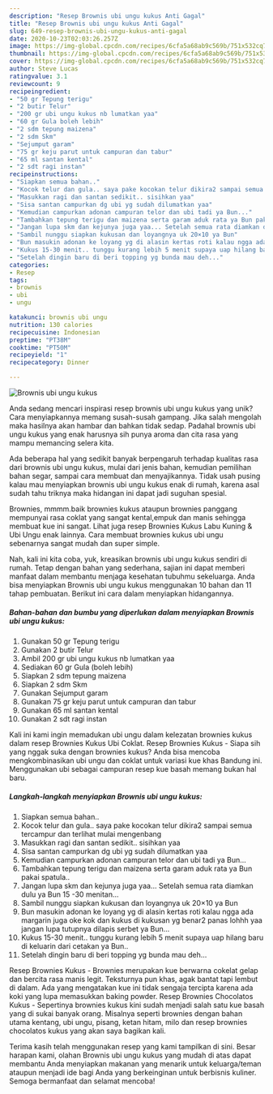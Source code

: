 ```yaml
---
description: "Resep Brownis ubi ungu kukus Anti Gagal"
title: "Resep Brownis ubi ungu kukus Anti Gagal"
slug: 649-resep-brownis-ubi-ungu-kukus-anti-gagal
date: 2020-10-23T02:03:26.257Z
image: https://img-global.cpcdn.com/recipes/6cfa5a68ab9c569b/751x532cq70/brownis-ubi-ungu-kukus-foto-resep-utama.jpg
thumbnail: https://img-global.cpcdn.com/recipes/6cfa5a68ab9c569b/751x532cq70/brownis-ubi-ungu-kukus-foto-resep-utama.jpg
cover: https://img-global.cpcdn.com/recipes/6cfa5a68ab9c569b/751x532cq70/brownis-ubi-ungu-kukus-foto-resep-utama.jpg
author: Steve Lucas
ratingvalue: 3.1
reviewcount: 9
recipeingredient:
- "50 gr Tepung terigu"
- "2 butir Telur"
- "200 gr ubi ungu kukus nb lumatkan yaa"
- "60 gr Gula boleh lebih"
- "2 sdm tepung maizena"
- "2 sdm Skm"
- "Sejumput garam"
- "75 gr keju parut untuk campuran dan tabur"
- "65 ml santan kental"
- "2 sdt ragi instan"
recipeinstructions:
- "Siapkan semua bahan.."
- "Kocok telur dan gula.. saya pake kocokan telur dikira2 sampai semua tercampur dan terlihat mulai mengenbang"
- "Masukkan ragi dan santan sedikit.. sisihkan yaa"
- "Sisa santan campurkan dg ubi yg sudah dilumatkan yaa"
- "Kemudian campurkan adonan campuran telor dan ubi tadi ya Bun..."
- "Tambahkan tepung terigu dan maizena serta garam aduk rata ya Bun pakai spatula.."
- "Jangan lupa skm dan kejunya juga yaa... Setelah semua rata diamkan dulu ya Bun 15 -30 menitan..."
- "Sambil nunggu siapkan kukusan dan loyangnya uk 20×10 ya Bun"
- "Bun masukin adonan ke loyang yg di alasin kertas roti kalau ngga ada margarin juga oke kok dan kukus di kukusan yg benar2 panas lohhh yaa jangan lupa tutupnya dilapis serbet ya Bun..."
- "Kukus 15-30 menit.. tunggu kurang lebih 5 menit supaya uap hilang baru di keluarin dari cetakan ya Bun.."
- "Setelah dingin baru di beri topping yg bunda mau deh..."
categories:
- Resep
tags:
- brownis
- ubi
- ungu

katakunci: brownis ubi ungu 
nutrition: 130 calories
recipecuisine: Indonesian
preptime: "PT38M"
cooktime: "PT50M"
recipeyield: "1"
recipecategory: Dinner

---
```



![Brownis ubi ungu kukus](https://img-global.cpcdn.com/recipes/6cfa5a68ab9c569b/751x532cq70/brownis-ubi-ungu-kukus-foto-resep-utama.jpg)

Anda sedang mencari inspirasi resep brownis ubi ungu kukus yang unik? Cara menyiapkannya memang susah-susah gampang. Jika salah mengolah maka hasilnya akan hambar dan bahkan tidak sedap. Padahal brownis ubi ungu kukus yang enak harusnya sih punya aroma dan cita rasa yang mampu memancing selera kita.

Ada beberapa hal yang sedikit banyak berpengaruh terhadap kualitas rasa dari brownis ubi ungu kukus, mulai dari jenis bahan, kemudian pemilihan bahan segar, sampai cara membuat dan menyajikannya. Tidak usah pusing kalau mau menyiapkan brownis ubi ungu kukus enak di rumah, karena asal sudah tahu triknya maka hidangan ini dapat jadi suguhan spesial.

Brownies, mmmm.baik brownies kukus ataupun brownies panggang mempunyai rasa coklat yang sangat kental,empuk dan manis sehingga membuat kue ini sangat. Lihat juga resep Brownies Kukus Labu Kuning &amp; Ubi Ungu enak lainnya. Cara membuat brownies kukus ubi ungu sebenarnya sangat mudah dan super simple.


Nah, kali ini kita coba, yuk, kreasikan brownis ubi ungu kukus sendiri di rumah. Tetap dengan bahan yang sederhana, sajian ini dapat memberi manfaat dalam membantu menjaga kesehatan tubuhmu sekeluarga. Anda bisa menyiapkan Brownis ubi ungu kukus menggunakan 10 bahan dan 11 tahap pembuatan. Berikut ini cara dalam menyiapkan hidangannya.

<!--inarticleads1-->

##### Bahan-bahan dan bumbu yang diperlukan dalam menyiapkan Brownis ubi ungu kukus:

1. Gunakan 50 gr Tepung terigu
1. Gunakan 2 butir Telur
1. Ambil 200 gr ubi ungu kukus nb lumatkan yaa
1. Sediakan 60 gr Gula (boleh lebih)
1. Siapkan 2 sdm tepung maizena
1. Siapkan 2 sdm Skm
1. Gunakan Sejumput garam
1. Gunakan 75 gr keju parut untuk campuran dan tabur
1. Gunakan 65 ml santan kental
1. Gunakan 2 sdt ragi instan


Kali ini kami ingin memadukan ubi ungu dalam kelezatan brownies kukus dalam resep Brownies Kukus Ubi Coklat. Resep Brownies Kukus - Siapa sih yang nggak suka dengan brownies kukus? Anda bisa mencoba mengkombinasikan ubi ungu dan coklat untuk variasi kue khas Bandung ini. Menggunakan ubi sebagai campuran resep kue basah memang bukan hal baru. 

<!--inarticleads2-->

##### Langkah-langkah menyiapkan Brownis ubi ungu kukus:

1. Siapkan semua bahan..
1. Kocok telur dan gula.. saya pake kocokan telur dikira2 sampai semua tercampur dan terlihat mulai mengenbang
1. Masukkan ragi dan santan sedikit.. sisihkan yaa
1. Sisa santan campurkan dg ubi yg sudah dilumatkan yaa
1. Kemudian campurkan adonan campuran telor dan ubi tadi ya Bun...
1. Tambahkan tepung terigu dan maizena serta garam aduk rata ya Bun pakai spatula..
1. Jangan lupa skm dan kejunya juga yaa... Setelah semua rata diamkan dulu ya Bun 15 -30 menitan...
1. Sambil nunggu siapkan kukusan dan loyangnya uk 20×10 ya Bun
1. Bun masukin adonan ke loyang yg di alasin kertas roti kalau ngga ada margarin juga oke kok dan kukus di kukusan yg benar2 panas lohhh yaa jangan lupa tutupnya dilapis serbet ya Bun...
1. Kukus 15-30 menit.. tunggu kurang lebih 5 menit supaya uap hilang baru di keluarin dari cetakan ya Bun..
1. Setelah dingin baru di beri topping yg bunda mau deh...


Resep Brownies Kukus - Brownies merupakan kue berwarna cokelat gelap dan bercita rasa manis legit. Teksturnya pun khas, agak bantat tapi lembut di dalam. Ada yang mengatakan kue ini tidak sengaja tercipta karena ada koki yang lupa memasukkan baking powder. Resep Brownies Chocolatos Kukus - Sepertinya brownies kukus kini sudah menjadi salah satu kue basah yang di sukai banyak orang. Misalnya seperti brownies dengan bahan utama kentang, ubi ungu, pisang, ketan hitam, milo dan resep brownies chocolatos kukus yang akan saya bagikan kali. 

Terima kasih telah menggunakan resep yang kami tampilkan di sini. Besar harapan kami, olahan Brownis ubi ungu kukus yang mudah di atas dapat membantu Anda menyiapkan makanan yang menarik untuk keluarga/teman ataupun menjadi ide bagi Anda yang berkeinginan untuk berbisnis kuliner. Semoga bermanfaat dan selamat mencoba!
